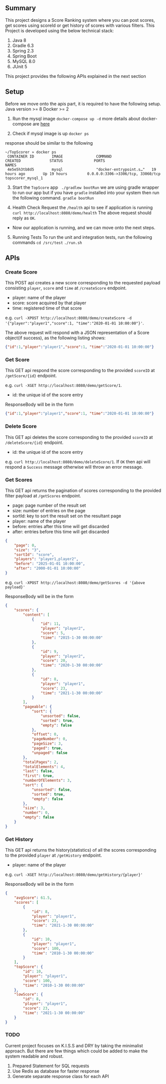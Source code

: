 ## Summary

This project designs a Score Ranking system where you can post scores, get scores using scoreId or get history of scores
with various filters. 
This Project is developed using the below technical stack:

1. Java 8
2. Gradle 6.3
3. Spring 2.3
4. Spring Boot
5. MySQL 8.0
6. JUnit 5

This project provides the following APIs explained in the next section

## Setup
Before we move onto the apis part, it is required to have the following setup.
Java version >= 8
Docker >= 2

1. Run the mysql image
`docker-compose up -d`
more details about docker-compose are [here](https://docs.docker.com/compose/)

2. Check if mysql image is up
`docker ps`

response should be similar to the following
```
~/TopScorer » docker ps
 CONTAINER ID        IMAGE               COMMAND                  CREATED             STATUS              PORTS                               NAMES
 4e5e5h3tb8d5        mysql               "docker-entrypoint.s…"   19 hours ago        Up 19 hours         0.0.0.0:3306->3306/tcp, 33060/tcp   topscorer_mysql_1
```

3. Start the `TopScore` app
` ./gradlew bootRun`
we are using gradle wrapper to run our app but if you have `gradle` installed into your system then run the following command.
`gradle bootRun`

4. Health Check
Request the `/health` api to see if application is running
`curl http://localhost:8080/demo/health`
The above request should reply as `OK`.

* Now our application is running, and we can move onto the next steps.

5. Running Tests
To run the unit and integration tests, run the following commands
`cd /src/test`
`./run.sh`

## APIs 

### Create Score
This POST api creates a new score corresponding to the requested payload consisting `player`, `score` and `time` at `/createScore` endpoint.

* player: name of the player
* score: score acquired by that player
* time: registered time of that score

e.g.
`curl -XPOST http://localhost:8080/demo/createScore -d '{"player":"player1","score":1, "time":"2020-01-01 10:00:00"}'`.

The above request will respond with a JSON representation of a Score object(if success), as the following listing shows:

```json
{"id":1,"player":"player1","score":1, "time":"2020-01-01 10:00:00"}
```

### Get Score
This GET api respond the score corresponding to the provided `scoreID` at `/getScore/{id}` endpoint.

e.g.
`curl -XGET http://localhost:8080/demo/getScore/1`.

* id: the unique id of the score entry

ResponseBody will be in the form
```json
{"id":1,"player":"player1","score":1, "time":"2020-01-01 10:00:00"}
```

### Delete Score
This GET api deletes the score corresponding to the provided `scoreID` at `/deleteScore/{id}` endpoint.

* id: the unique id of the score entry

e.g.
`curl http://localhost:8080/demo/deleteScore/1`.
If `OK` then api will respond a `Success` message otherwise will throw an error message.

### Get Scores
This GET api returns the pagination of scores corresponding to the provided filter payload at `/getScores` endpoint.

* page: page number of the result set
* size: number of entries on the page
* sortId: key to sort the result set on the resultant page
* player: name of the player
* before: entries after this time will get discarded
* after: entries before this time will get discarded

```json
{
    "page": 0,
    "size": "3",
    "sortId": "score",
    "players": "player1,player2",
    "before": "2025-01-01 10:00:00",
    "after": "2000-01-01 10:00:00"
}
```

e.g.
`curl -XPOST http://localhost:8080/demo/getScores -d '{above payload}'`

ResponseBody will be in the form
```json
{
    "scores": {
        "content": [
            {
                "id": 11,
                "player": "player2",
                "score": 5,
                "time": "2015-1-30 00:00:00"
            },
            {
                "id": 9,
                "player": "player2",
                "score": 20,
                "time": "2020-1-30 00:00:00"
            },
            {
                "id": 8,
                "player": "player1",
                "score": 23,
                "time": "2021-1-30 00:00:00"
            }
        ],
        "pageable": {
            "sort": {
                "unsorted": false,
                "sorted": true,
                "empty": false
            },
            "offset": 0,
            "pageNumber": 0,
            "pageSize": 3,
            "paged": true,
            "unpaged": false
        },
        "totalPages": 2,
        "totalElements": 4,
        "last": false,
        "first": true,
        "numberOfElements": 3,
        "sort": {
            "unsorted": false,
            "sorted": true,
            "empty": false
        },
        "size": 3,
        "number": 0,
        "empty": false
    }
}
```

### Get History
This GET api returns the history(statistics) of all the scores corresponding to the provided `player` at `/getHistory` endpoint.

* player: name of the player


e.g.
`curl -XGET http://localhost:8080/demo/getHistory/{player}'`

ResponseBody will be in the form
```json
{
    "avgScore": 61.5,
    "scores": [
        {
            "id": 8,
            "player": "player1",
            "score": 23,
            "time": "2021-1-30 00:00:00"
        },
        {
            "id": 10,
            "player": "player1",
            "score": 100,
            "time": "2010-1-30 00:00:00"
        }
    ],
    "topScore": {
        "id": 10,
        "player": "player1",
        "score": 100,
        "time": "2010-1-30 00:00:00"
    },
    "lowScore": {
        "id": 8,
        "player": "player1",
        "score": 23,
        "time": "2021-1-30 00:00:00"
    }
}
```

### TODO
Current project focuses on K.I.S.S and DRY by taking the minimalist approach.
But there are few things which could be added to make the system readable and robust. 
1. Prepared Statement for SQL requests
2. Use Redis as database for faster response
3. Generate separate response class for each API